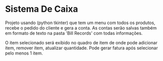 # Sistema De Caixa 
Projeto usando (python tkinter) que tem um menu com todos os produtos, recebe o pedido do cliente e gera a conta.
As contas serão salvas também em formato de texto na pasta 'Bill Records' com todas informações.

O item selecionado será exibido no quadro de item de onde pode adicionar item, remover item, atualizar quantidade.
Pode gerar fatura após selecionar pelo menos 1 item.
